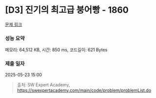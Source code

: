 # [D3] 진기의 최고급 붕어빵 - 1860 

[문제 링크](https://swexpertacademy.com/main/code/problem/problemDetail.do?contestProbId=AV5LsaaqDzYDFAXc) 

### 성능 요약

메모리: 64,512 KB, 시간: 850 ms, 코드길이: 621 Bytes

### 제출 일자

2025-05-23 15:00



> 출처: SW Expert Academy, https://swexpertacademy.com/main/code/problem/problemList.do